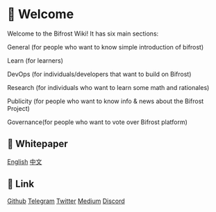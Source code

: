 # 🎉 Welcome

Welcome to the Bifrost Wiki! It has six main sections:

General \(for people who want to know simple introduction of bifrost\)

Learn \(for learners\)

DevOps \(for individuals/developers that want to build on Bifrost\)

Research \(for individuals who want to learn some math and rationales\)

Publicity \(for people who want to know info & news about the Bifrost Project\)

Governance\(for people who want to vote over Bifrost platform\)

## 📄 Whitepaper

[English](https://github.com/bifrost-finance/bifrost-wiki/raw/master/Bifrost%20Finance%20Whitepaper%20en-1.1.2.pdf) [中文 ](https://github.com/bifrost-finance/bifrost-wiki/raw/master/Bifrost%20Finance%20Whitepaper%20zh-1.2.0.pdf)

## 🔗 Link

[Github](https://github.com/bifrost-finance) [Telegram](https://t.me/bifrost_finance) [Twitter](https://twitter.com/bifrost_finance) [Medium](https://medium.com/bifrost-finance) [Discord](https://discord.gg/XjnjdKBNXj)

